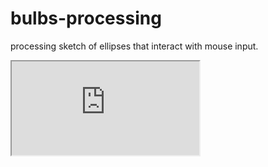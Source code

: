 # bulbs-processing
processing sketch of ellipses that interact with mouse input.
<iframe src="https://editor.p5js.org/semilla/full/4GqKmviu5"></iframe>
